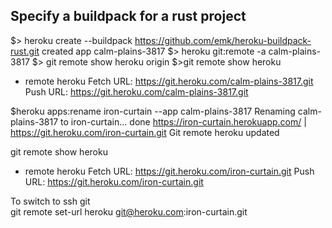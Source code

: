 ## Specify a buildpack for a rust project

$> heroku create --buildpack https://github.com/emk/heroku-buildpack-rust.git
created app calm-plains-3817
$> heroku git:remote -a calm-plains-3817
$> git remote show
heroku
origin
$>git remote show heroku
* remote heroku
  Fetch URL: https://git.heroku.com/calm-plains-3817.git
  Push  URL: https://git.heroku.com/calm-plains-3817.git
  
$heroku apps:rename iron-curtain --app calm-plains-3817
Renaming calm-plains-3817 to iron-curtain... done
https://iron-curtain.herokuapp.com/ | https://git.heroku.com/iron-curtain.git
Git remote heroku updated

git remote show heroku
* remote heroku
  Fetch URL: https://git.heroku.com/iron-curtain.git
  Push  URL: https://git.heroku.com/iron-curtain.git
  
To switch to ssh git  
git remote set-url heroku git@heroku.com:iron-curtain.git